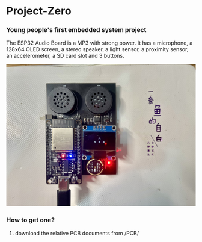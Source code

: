 # Project-Zero

### Young people's first embedded system project

The ESP32 Audio Board is a MP3 with strong power. It has a microphone, a 128x64 OLED screen, a stereo speaker, a light sensor, a proximity sensor, an accelerometer, a SD card slot and 3 buttons. 

![ESP32 Audio Board](images/ESP32_Audio_Board.png "图片title")

### How to get one?

1. download the relative PCB documents from /PCB/
